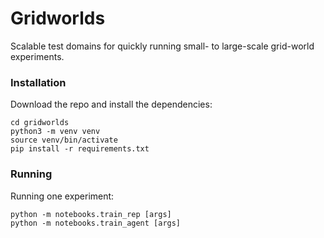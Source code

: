 # Gridworlds

Scalable test domains for quickly running small- to large-scale grid-world experiments.

### Installation

Download the repo and install the dependencies:
```
cd gridworlds
python3 -m venv venv
source venv/bin/activate
pip install -r requirements.txt
```

### Running
Running one experiment:
```
python -m notebooks.train_rep [args]
python -m notebooks.train_agent [args]
```
